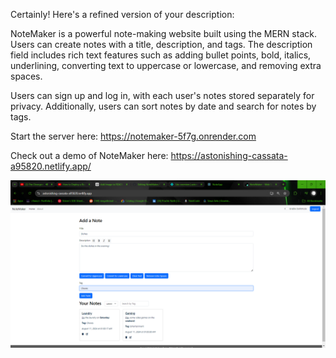 Certainly! Here's a refined version of your description:

NoteMaker is a powerful note-making website built using the MERN stack. Users can create notes with a title, description, and tags. The description field includes rich text features such as adding bullet points, bold, italics, underlining, converting text to uppercase or lowercase, and removing extra spaces.

Users can sign up and log in, with each user's notes stored separately for privacy. Additionally, users can sort notes by date and search for notes by tags.

Start the server here: https://notemaker-5f7g.onrender.com

Check out a demo of NoteMaker here: https://astonishing-cassata-a95820.netlify.app/

![Example Image](images/Home.png)

